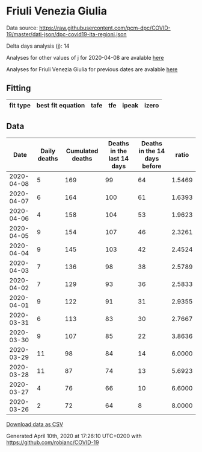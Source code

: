 # Friuli Venezia Giulia

Data source: https://raw.githubusercontent.com/pcm-dpc/COVID-19/master/dati-json/dpc-covid19-ita-regioni.json

Delta days analysis (j): 14

Analyses for other values of j for 2020-04-08 are avalable [here](../README.md)

Analyses for Friuli Venezia Giulia for previous dates are avalable [here](../../README.md)

## Fitting 
|fit type|best fit equation|tafe|tfe|ipeak|izero|
|-------|-----|--------|------|---|---|

## Data
|Date|Daily deaths|Cumulated deaths|Deaths in the last 14 days|Deaths in the 14 days before|ratio|
|----|----------|-----------|-------|--------------------|-----|
|2020-04-08|5|169|99|64|1.5469|
|2020-04-07|6|164|100|61|1.6393|
|2020-04-06|4|158|104|53|1.9623|
|2020-04-05|9|154|107|46|2.3261|
|2020-04-04|9|145|103|42|2.4524|
|2020-04-03|7|136|98|38|2.5789|
|2020-04-02|7|129|93|36|2.5833|
|2020-04-01|9|122|91|31|2.9355|
|2020-03-31|6|113|83|30|2.7667|
|2020-03-30|9|107|85|22|3.8636|
|2020-03-29|11|98|84|14|6.0000|
|2020-03-28|11|87|74|13|5.6923|
|2020-03-27|4|76|66|10|6.6000|
|2020-03-26|2|72|64|8|8.0000|

[Download data as CSV](COVID-19_friuli_venezia_giulia_j14_2020-04-08.csv)

Generated April 10th, 2020 at 17:26:10 UTC+0200 with https://github.com/robianc/COVID-19
